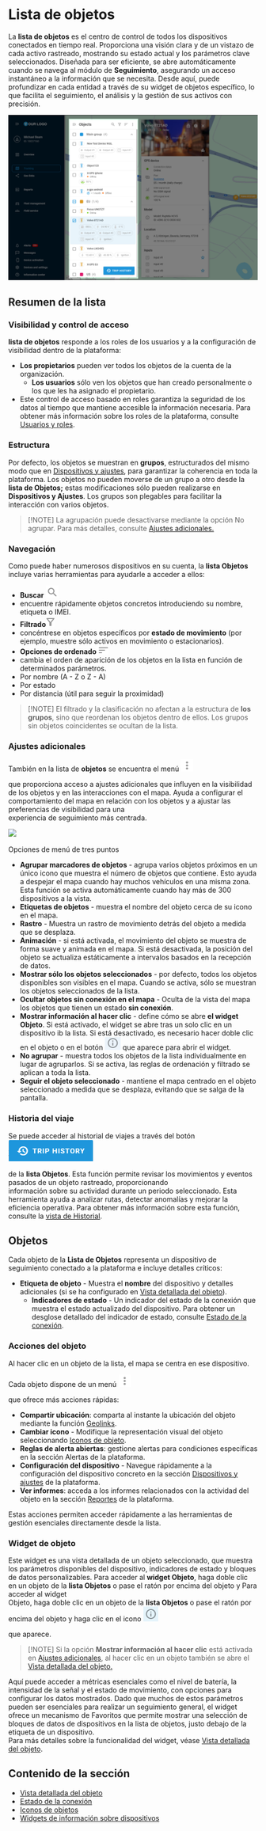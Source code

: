 # Lista de objetos

La **lista de objetos** es el centro de control de todos los dispositivos conectados en tiempo real. Proporciona una visión clara y de un vistazo de cada activo rastreado, mostrando su estado actual y los parámetros clave seleccionados. Diseñada para ser eficiente, se abre automáticamente cuando se navega al módulo de **Seguimiento**, asegurando un acceso instantáneo a la información que se necesita. Desde aquí, puede profundizar en cada entidad a través de su widget de objetos específico, lo que facilita el seguimiento, el análisis y la gestión de sus activos con precisión.

![](../../gua-del-usuario/seguimiento/attachments/Object_list_big.png)

## Resumen de la lista

### Visibilidad y control de acceso

**lista de objetos** responde a los roles de los usuarios y a la configuración de visibilidad dentro de la plataforma:

* **Los propietarios** pueden ver todos los objetos de la cuenta de la organización.
  * **Los usuarios** sólo ven los objetos que han creado personalmente o los que les ha asignado el propietario.
* Este control de acceso basado en roles garantiza la seguridad de los datos al tiempo que mantiene accesible la información necesaria. Para obtener más información sobre los roles de la plataforma, consulte [Usuarios y roles](https://squaregps.atlassian.net/wiki/x/Wokyrg).

### **Estructura**

Por defecto, los objetos se muestran en **grupos**, estructurados del mismo modo que en [Dispositivos y ajustes](../../dispositivos-y-ajustes/), para garantizar la coherencia en toda la plataforma. Los objetos no pueden moverse de un grupo a otro desde la **lista de Objetos;** estas modificaciones sólo pueden realizarse en **Dispositivos y Ajustes**. Los grupos son plegables para facilitar la interacción con varios objetos.

> \[!NOTE] La agrupación puede desactivarse mediante la opción No agrupar. Para más detalles, consulte [Ajustes adicionales.](https://squaregps.atlassian.net/wiki/spaces/USERDOCSOLD/pages/edit-v2/2909015397#Additional-settings)

### Navegación

Como puede haber numerosos dispositivos en su cuenta, la **lista Objetos** incluye varias herramientas para ayudarle a acceder a ellos:

* **Buscar** ![image-20250212-182625.png](../../gua-del-usuario/seguimiento/attachments/image-20250212-182625.png)
* encuentre rápidamente objetos concretos introduciendo su nombre, etiqueta o IMEI.
* **Filtrado**![image-20250212-182743.png](../../gua-del-usuario/seguimiento/attachments/image-20250212-182743.png)
* concéntrese en objetos específicos por **estado de movimiento** (por ejemplo, muestre sólo activos en movimiento o estacionarios).
* **Opciones de ordenado**![image-20250212-182910.png](../../gua-del-usuario/seguimiento/attachments/image-20250212-182910.png)
* cambia el orden de aparición de los objetos en la lista en función de determinados parámetros.
* Por nombre (A - Z o Z - A)
* Por estado
* Por distancia (útil para seguir la proximidad)

> \[!NOTE] El filtrado y la clasificación no afectan a la estructura de **los grupos**, sino que reordenan los objetos dentro de ellos. Los grupos sin objetos coincidentes se ocultan de la lista.

### Ajustes adicionales

También en la lista de **objetos** se encuentra el menú ![image-20250212-183047.png](../../gua-del-usuario/seguimiento/attachments/image-20250212-183047.png)

que proporciona acceso a ajustes adicionales que influyen en la visibilidad de los objetos y en las interacciones con el mapa. Ayuda a configurar el comportamiento del mapa en relación con los objetos y a ajustar las preferencias de visibilidad para una\
experiencia de seguimiento más centrada.

![](https://squaregps.atlassian.net/wiki/images/icons/grey_arrow_down.png)

Opciones de menú de tres puntos

* **Agrupar marcadores de objetos** - agrupa varios objetos próximos en un único icono que muestra el número de objetos que contiene. Esto ayuda a despejar el mapa cuando hay muchos vehículos en una misma zona. Esta función se activa automáticamente cuando hay más de 300 dispositivos a la vista.
* **Etiquetas de objetos** - muestra el nombre del objeto cerca de su icono en el mapa.
* **Rastro** - Muestra un rastro de movimiento detrás del objeto a medida que se desplaza.
* **Animación** - si está activada, el movimiento del objeto se muestra de forma suave y animada en el mapa. Si está desactivada, la posición del objeto se actualiza estáticamente a intervalos basados en la recepción de datos.
* **Mostrar sólo los objetos seleccionados** - por defecto, todos los objetos disponibles son visibles en el mapa. Cuando se activa, sólo se muestran los objetos seleccionados de la lista.
* **Ocultar objetos sin conexión en el mapa** - Oculta de la vista del mapa los objetos que tienen un estado **sin conexión**.
* **Mostrar información al hacer clic** - define cómo se abre **el widget Objeto**. Si está activado, el widget se abre tras un solo clic en un dispositivo ib la lista. Si está desactivado, es necesario hacer doble clic en el objeto o en el botón ![image-20250212-183245.png](../../gua-del-usuario/seguimiento/attachments/image-20250212-183245.png) que aparece para abrir el widget.
* **No agrupar** - muestra todos los objetos de la lista individualmente en lugar de agruparlos. Si se activa, las reglas de ordenación y filtrado se aplican a toda la lista.
* **Seguir el objeto seleccionado** - mantiene el mapa centrado en el objeto seleccionado a medida que se desplaza, evitando que se salga de la pantalla.

### Historia del viaje

Se puede acceder al historial de viajes a través del botón ![image-20250212-183349.png](../../gua-del-usuario/seguimiento/attachments/image-20250212-183349.png)

de la **lista Objetos**. Esta función permite revisar los movimientos y eventos pasados de un objeto rastreado, proporcionando\
información sobre su actividad durante un periodo seleccionado. Esta herramienta ayuda a analizar rutas, detectar anomalías y mejorar la eficiencia operativa. Para obtener más información sobre esta función, consulte la [vista de Historial](../historial/).

## Objetos

Cada objeto de la **Lista de Objetos** representa un dispositivo de seguimiento conectado a la plataforma e incluye detalles críticos:

* **Etiqueta de objeto** - Muestra el **nombre** del dispositivo y detalles adicionales (si se ha configurado en [Vista detallada del objeto](vista-detallada-del-objeto.md)).
  * **Indicadores de estado** - Un indicador del estado de la conexión que muestra el estado actualizado del dispositivo. Para obtener un desglose detallado del indicador de estado, consulte [Estado de la conexión](estado-de-la-conexin.md).

### Acciones del objeto

Al hacer clic en un objeto de la lista, el mapa se centra en ese dispositivo.

Cada objeto dispone de un menú ![image-20250212-184016.png](../../gua-del-usuario/seguimiento/attachments/image-20250212-184016.png)

que ofrece más acciones rápidas:

* **Compartir ubicación**: comparta al instante la ubicación del objeto mediante la función [Geolinks](../../geolinks.md).
* **Cambiar icono** - Modifique la representación visual del objeto seleccionando [Iconos de objeto](iconos-de-objetos.md).
* **Reglas de alerta abiertas**: gestione alertas para condiciones específicas en la sección Alertas de la plataforma.
* **Configuración del dispositivo** - Navegue rápidamente a la configuración del dispositivo concreto en la sección [Dispositivos y ajustes](https://squaregps.atlassian.net/wiki/x/1JUyrg) de la plataforma.
* **Ver informes**: acceda a los informes relacionados con la actividad del objeto en la sección [Reportes](../../reportes/) de la plataforma.

Estas acciones permiten acceder rápidamente a las herramientas de gestión esenciales directamente desde la lista.

### Widget de objeto

Este widget es una vista detallada de un objeto seleccionado, que muestra los parámetros disponibles del dispositivo, indicadores de estado y bloques de datos personalizables. Para acceder al **widget Objeto**, haga doble clic en un objeto de la **lista Objetos** o pase el ratón por encima del objeto y Para acceder al widget\
Objeto, haga doble clic en un objeto de la **lista Objetos** o pase el ratón por encima del objeto y haga clic en el icono ![image-20250212-184433.png](../../gua-del-usuario/seguimiento/attachments/image-20250212-184433.png)

que aparece.

> \[!NOTE] Si la opción **Mostrar información al hacer clic** está activada en [Ajustes adicionales](https://squaregps.atlassian.net/wiki/spaces/UDOCES/pages/edit-v2/2922547887#Ajustes-adicionales), al hacer clic en un objeto también se abre el [Vista detallada del objeto](vista-detallada-del-objeto.md)[.](https://squaregps.atlassian.net/wiki/spaces/USERDOCSOLD/pages/edit-v2/2909015397#Object-Widget)

Aquí puede acceder a métricas esenciales como el nivel de batería, la intensidad de la señal y el estado de movimiento, con opciones para configurar los datos mostrados. Dado que muchos de estos parámetros pueden ser esenciales para realizar un seguimiento general, el widget ofrece un mecanismo de Favoritos que permite mostrar una selección de bloques de datos de dispositivos en la lista de objetos, justo debajo de la etiqueta de un dispositivo.\
Para más detalles sobre la funcionalidad del widget, véase [Vista detallada del objeto](vista-detallada-del-objeto.md).

## Contenido de la sección

* [Vista detallada del objeto](vista-detallada-del-objeto.md)
* [Estado de la conexión](estado-de-la-conexin.md)
* [Iconos de objetos](iconos-de-objetos.md)
* [Widgets de información sobre dispositivos](widgets-de-informacin-sobre-dispositivos.md)
